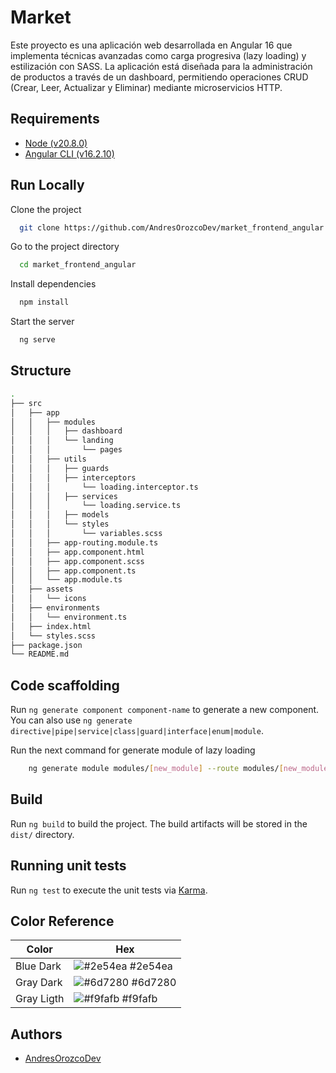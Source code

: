 
# Market

Este proyecto es una aplicación web desarrollada en Angular 16 que implementa técnicas avanzadas como carga progresiva (lazy loading) y estilización con SASS. La aplicación está diseñada para la administración de productos a través de un dashboard, permitiendo operaciones CRUD (Crear, Leer, Actualizar y Eliminar) mediante microservicios HTTP.


## Requirements

- [Node (v20.8.0)](https://nodejs.org/en)
- [Angular CLI (v16.2.10)](https://angular.io/cli)
    
    
## Run Locally

Clone the project

```bash
  git clone https://github.com/AndresOrozcoDev/market_frontend_angular.git
```

Go to the project directory

```bash
  cd market_frontend_angular
```

Install dependencies

```bash
  npm install
```

Start the server

```bash
  ng serve
```


## Structure

```bash
.
├── src
│   ├── app
│   │   ├── modules
│   │   │   ├── dashboard
│   │   │   └── landing
│   │   │       └── pages
│   │   ├── utils
│   │   │   ├── guards
│   │   │   ├── interceptors
│   │   │       └── loading.interceptor.ts
│   │   │   ├── services
│   │   │       └── loading.service.ts
│   │   │   ├── models
│   │   │   └── styles
│   │   │       └── variables.scss
│   │   ├── app-routing.module.ts
│   │   ├── app.component.html
│   │   ├── app.component.scss
│   │   ├── app.component.ts
│   │   └── app.module.ts
│   ├── assets
│   │   └── icons
│   ├── environments
│   │   └── environment.ts
│   ├── index.html
│   └── styles.scss
├── package.json
└── README.md
```

## Code scaffolding

Run `ng generate component component-name` to generate a new component. You can also use `ng generate directive|pipe|service|class|guard|interface|enum|module`.

Run the next command for generate module of lazy loading
```bash
    ng generate module modules/[new_module] --route modules/[new_module] --module app.module
```
## Build

Run `ng build` to build the project. The build artifacts will be stored in the `dist/` directory.

## Running unit tests

Run `ng test` to execute the unit tests via [Karma](https://karma-runner.github.io).

## Color Reference

| Color             | Hex                                                                |
| ----------------- | ------------------------------------------------------------------ |
| Blue Dark | ![#2e54ea](https://via.placeholder.com/10/2e54ea?text=+) #2e54ea |
| Gray Dark | ![#6d7280](https://via.placeholder.com/10/6d7280?text=+) #6d7280 |
| Gray Ligth | ![#f9fafb](https://via.placeholder.com/10/f9fafb?text=+) #f9fafb |


## Authors

- [AndresOrozcoDev](https://github.com/AndresOrozcoDev)
